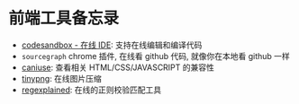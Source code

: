 # 前端工具备忘录

- [codesandbox - 在线 IDE](https://codesandbox.io/): 支持在线编辑和编译代码
- `sourcegraph` chrome 插件, 在线看 github 代码, 就像你在本地看 github 一样
- [caniuse](https://caniuse.com/): 查看相关 HTML/CSS/JAVASCRIPT 的兼容性
- [tinypng](https://tinypng.com/): 在线图片压缩
- [regexplained](https://regexplained.com/): 在线的正则校验匹配工具
